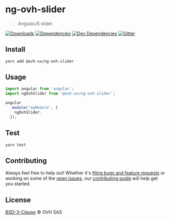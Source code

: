 # ng-ovh-slider

> AngularJS slider.

[![Downloads](https://badgen.net/npm/dt/@ovh-ux/ng-ovh-slider)](https://npmjs.com/package/@ovh-ux/ng-ovh-slider) [![Dependencies](https://badgen.net/david/dep/ovh-ux/ng-ovh-slider)](https://npmjs.com/package/@ovh-ux/ng-ovh-slider?activeTab=dependencies) [![Dev Dependencies](https://badgen.net/david/dev/ovh-ux/ng-ovh-slider)](https://npmjs.com/package/@ovh-ux/ng-ovh-slider?activeTab=dependencies) [![Gitter](https://badgen.net/badge/gitter/ovh-ux/blue?icon=gitter)](https://gitter.im/ovh/ux)

## Install

```sh
yarn add @ovh-ux/ng-ovh-slider
```

## Usage

```js
import angular from 'angular';
import ngOvhSlider from '@ovh-ux/ng-ovh-slider';

angular
  .module('myModule', [
    ngOvhSlider,
  ]);
```

## Test

```sh
yarn test
```

## Contributing

Always feel free to help out! Whether it's [filing bugs and feature requests](https://github.com/ovh-ux/ng-ovh-slider/issues/new) or working on some of the [open issues](https://github.com/ovh-ux/ng-ovh-slider/issues), our [contributing guide](CONTRIBUTING.md) will help get you started.

## License

[BSD-3-Clause](LICENSE) © OVH SAS
